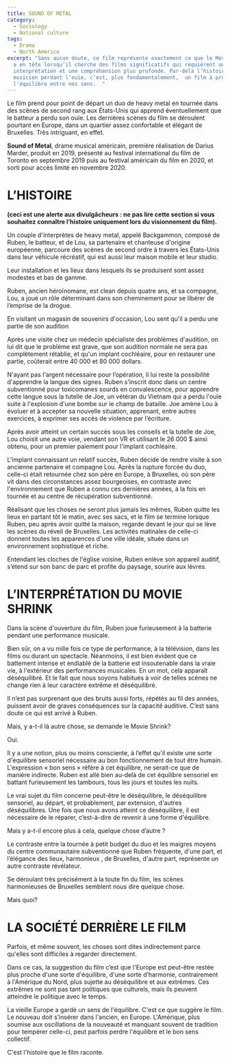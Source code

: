 ```yaml
---
title: SOUND OF METAL
category:
  - Sociology
  - National culture
tags:
  - Drama
  - North America
excerpt: "Sans aucun doute, ce film représente exactement ce que le Movie Shrink
  a en tête lorsqu’il cherche des films significatifs qui requièrent une
  interprétation et une compréhension plus profonde. Par-delà l’histoire d’un
  musicien perdant l’ouïe, c’est, plus fondamentalement,  un film à propos de
  l’équilibre entre nos sens.  "
---
```

Le film prend pour point de départ un duo de heavy metal en tournée dans des scènes de second rang aux États-Unis qui apprend éventuellement que le batteur a perdu son ouïe. Les dernières scènes du film se déroulent pourtant en Europe, dans un quartier assez confortable et élégant de Bruxelles. Très intriguant, en effet.

**Sound of Metal**, drame musical américain, première réalisation de Darius Marder, produit en 2019, présenté au festival international du film de Toronto en septembre 2019 puis au festival américain du film en 2020, et sorti pour accès limité en novembre 2020. 

# L’HISTOIRE

**(ceci est une alerte aux divulgâcheurs : ne pas lire cette section si vous souhaitez connaître l’histoire uniquement lors du visionnement du film).**

Un couple d'interprètes de heavy metal, appelé Backgammon, composé de Ruben, le batteur, et de Lou, sa partenaire et chanteuse d'origine européenne, parcoure des scènes de second ordre à travers les États-Unis dans leur véhicule récréatif, qui est aussi leur maison mobile et leur studio.

Leur installation et les lieux dans lesquels ils se produisent sont assez modestes et bas de gamme.

Ruben, ancien héroïnomane, est clean depuis quatre ans, et sa compagne, Lou, a joué un rôle déterminant dans son cheminement pour se libérer de l’emprise de la drogue. 

En visitant un magasin de souvenirs d'occasion, Lou sent qu'il a perdu une partie de son audition

Après une visite chez un médecin spécialiste des problèmes d'audition, on lui dit que le problème est grave, que son audition normale ne sera pas complètement rétablie, et qu'un implant cochléaire, pour en restaurer une partie, coûterait entre 40 000 et 80 000 dollars.

N'ayant pas l'argent nécessaire pour l’opération, il lui reste la possibilité d'apprendre la langue des signes. Ruben s’inscrit donc dans un centre subventionné pour toxicomanes sourds en convalescence, pour apprendre cette langue sous la tutelle de Joe, un vétéran du Vietnam qui a perdu l'ouïe suite à l'explosion d'une bombe sur le champ de bataille. Joe amène Lou à évoluer et à accepter sa nouvelle situation, apprenant, entre autres exercices, à exprimer ses accès de violence par l’écriture. 

Après avoir atteint un certain succès sous les conseils et la tutelle de Joe, Lou choisit une autre voie, vendant son VR et utilisant le 26 000 $  ainsi obtenu, pour un premier paiement pour l'implant cochléaire.

L'implant connaissant un relatif succès, Ruben décide de rendre visite à son ancienne partenaire et compagne Lou. Après la rupture forcée du duo, celle-ci était retournée chez son père en Europe, à Bruxelles, où son père vit dans des circonstances assez bourgeoises, en contraste avec l'environnement que Ruben a connu ces dernières années, à la fois en tournée et au centre de récupération subventionné.

Réalisant que les choses ne seront plus jamais les mêmes, Ruben quitte les lieux en partant tôt le matin, avec ses sacs, et le film se termine lorsque Ruben, peu après avoir quitté la maison, regarde devant le jour qui se lève les scènes du  réveil de Bruxelles. Les activités matinales de celle-ci donnent toutes les apparences d'une ville idéale, située dans un environnement sophistiqué et riche.

Entendant les cloches de l'église voisine, Ruben enlève son appareil auditif, s’étend  sur son banc de parc et profite du paysage, sourire aux lèvres. 


# L’INTERPRÉTATION DU MOVIE SHRINK

Dans la scène d'ouverture du film, Ruben joue furieusement à la batterie pendant une performance musicale.

Bien sûr, on a vu mille fois ce type de performance, à la télévision, dans les films ou durant un spectacle. Néanmoins, il est bien évident que ce battement intense et endiablé de la batterie est insoutenable dans la vraie vie, à l'extérieur des performances musicales. En un mot, cela apparaît déséquilibré. Et le fait que nous soyons habitués à voir de telles scènes ne change rien à leur caractère extrême et déséquilibré.

Il n’est pas surprenant que des bruits aussi forts, répétés au fil des années, puissent avoir de graves conséquences sur la capacité auditive. C’est sans doute ce qui est arrivé à Ruben. 

Mais, y a-t-il là autre chose, se demande le Movie Shrink?

Oui.

Il y a une notion, plus ou moins consciente, à l’effet qu'il existe une sorte d'équilibre sensoriel nécessaire au bon fonctionnement de tout être humain. L'expression « bon sens » réfère à  cet équilibre, ne serait-ce que de manière indirecte. Ruben est allé bien au-delà de cet équilibre sensoriel en battant furieusement les tambours, tous les jours et toutes les nuits.

Le vrai sujet du film concerne peut-être le déséquilibre, le déséquilibre sensoriel, au départ,  et probablement, par extension, d'autres déséquilibres. Une fois que nous avons atteint ce déséquilibre, il est nécessaire de le réparer, c’est-à-dire de revenir à une forme d'équilibre.

Mais y a-t-il encore plus à cela, quelque chose d’autre ?

Le contraste entre la tournée à petit budget du duo et les maigres moyens du centre communautaire subventionné que Ruben fréquente, d'une part, et l’élégance des lieux, harmonieux , de Bruxelles, d'autre part, représente un autre contraste révélateur.

Se déroulant très  précisément à la toute fin du film, les scènes harmonieuses de Bruxelles semblent nous dire quelque chose. 

Mais quoi?

# LA SOCIÉTÉ DERRIÈRE LE FILM

Parfois, et même souvent, les choses sont dites indirectement parce qu'elles sont difficiles à regarder directement.

Dans ce cas, la suggestion du film c’est que l'Europe est peut-être restée plus proche d'une sorte d'équilibre, d'une sorte d’harmonie, contrairement à l'Amérique du Nord, plus sujette au déséquilibre et aux extrêmes. Ces extrêmes ne sont pas tant politiques que culturels, mais ils peuvent atteindre le politique avec le temps.

La vieille Europe a gardé un sens de l'équilibre. C'est ce que suggère le film. Le nouveau doit s’insérer dans l'ancien, en Europe. L'Amérique, plus soumise aux oscillations de la nouveauté et manquant souvent de tradition pour tempérer celle-ci, peut parfois perdre l'équilibre et le bon sens collectif.

C'est l'histoire que le film raconte. 
